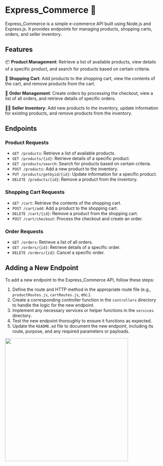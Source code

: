 # Express_Commerce 🛒

Express_Commerce is a simple e-commerce API built using Node.js and Express.js. It provides endpoints for managing products, shopping carts, orders, and seller inventory.

## Features

📦 **Product Management**: Retrieve a list of available products, view details of a specific product, and search for products based on certain criteria.

🛒 **Shopping Cart**: Add products to the shopping cart, view the contents of the cart, and remove products from the cart.

📝 **Order Management**: Create orders by processing the checkout, view a list of all orders, and retrieve details of specific orders.

👩‍💼 **Seller Inventory**: Add new products to the inventory, update information for existing products, and remove products from the inventory.

## Endpoints

### Product Requests

- `GET /products`: Retrieve a list of available products.
- `GET /products/{id}`: Retrieve details of a specific product.
- `GET /products/search`: Search for products based on certain criteria.
- `POST /products`: Add a new product to the inventory.
- `PUT /products/getbyid/{id}`: Update information for a specific product.
- `DELETE /products/{id}`: Remove a product from the inventory.

### Shopping Cart Requests

- `GET /cart`: Retrieve the contents of the shopping cart.
- `POST /cart/add`: Add a product to the shopping cart.
- `DELETE /cart/{id}`: Remove a product from the shopping cart.
- `POST /cart/checkout`: Process the checkout and create an order.

### Order Requests

- `GET /orders`: Retrieve a list of all orders.
- `GET /orders/{id}`: Retrieve details of a specific order.
- `DELETE /orders/{id}`: Cancel a specific order.

## Adding a New Endpoint

To add a new endpoint to the Express_Commerce API, follow these steps:

1. Define the route and HTTP method in the appropriate route file (e.g., `productRoutes.js`, `cartRoutes.js`, etc.).
2. Create a corresponding controller function in the `controllers` directory to handle the logic for the new endpoint.
3. Implement any necessary services or helper functions in the `services` directory.
4. Test the new endpoint thoroughly to ensure it functions as expected.
5. Update the `README.md` file to document the new endpoint, including its route, purpose, and any required parameters or payloads.

<img src="https://i.redd.it/0okcur07kjga1.jpg" width="400">
